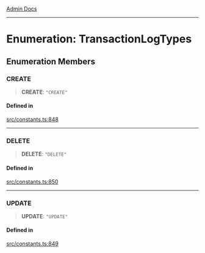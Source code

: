 [Admin Docs](/)

***

# Enumeration: TransactionLogTypes

## Enumeration Members

### CREATE

> **CREATE**: `"CREATE"`

#### Defined in

[src/constants.ts:848](https://github.com/Suyash878/talawa-api/blob/cfd688207611ba245c99edd8dbaccb2cdbf6a043/src/constants.ts#L848)

***

### DELETE

> **DELETE**: `"DELETE"`

#### Defined in

[src/constants.ts:850](https://github.com/Suyash878/talawa-api/blob/cfd688207611ba245c99edd8dbaccb2cdbf6a043/src/constants.ts#L850)

***

### UPDATE

> **UPDATE**: `"UPDATE"`

#### Defined in

[src/constants.ts:849](https://github.com/Suyash878/talawa-api/blob/cfd688207611ba245c99edd8dbaccb2cdbf6a043/src/constants.ts#L849)

